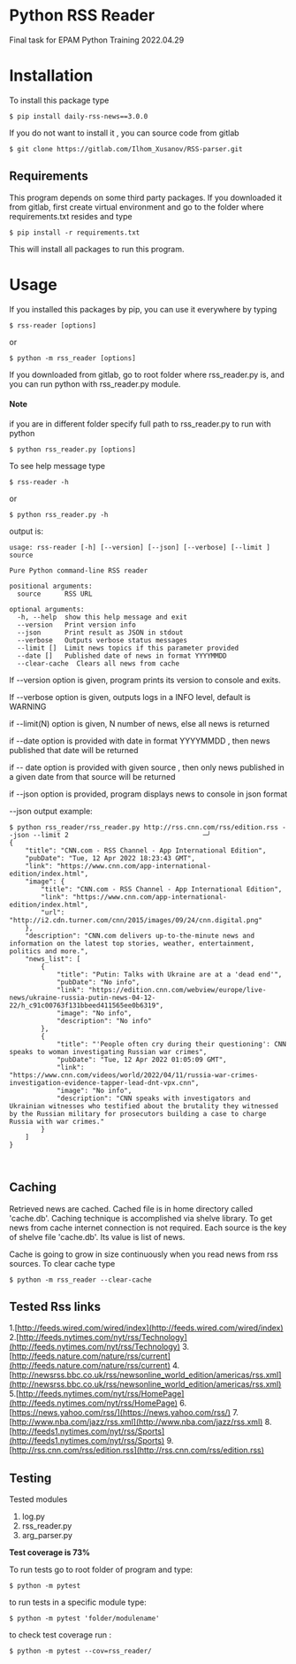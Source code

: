 # Python RSS Reader
Final task for EPAM Python Training 2022.04.29
# Installation
To install this package type 

```shell
$ pip install daily-rss-news==3.0.0
```

If you do not want to install it , you can source code from gitlab

```shell
$ git clone https://gitlab.com/Ilhom_Xusanov/RSS-parser.git
```

## Requirements
This program depends on some third party packages.
If you downloaded it from gitlab, first create virtual environment 
and go to the folder where requirements.txt resides and type
 
```shell
$ pip install -r requirements.txt
```
This will install all packages to run this program.

# Usage
If you installed this packages by pip, you can use it everywhere
by typing
```shell
$ rss-reader [options]
```
or

```shell
$ python -m rss_reader [options]
```


If you downloaded from gitlab, go to root folder where rss_reader.py is,
and you can run python with rss_reader.py module.
#### Note
if you are in different folder specify full path to rss_reader.py to run with python

```shell
$ python rss_reader.py [options]
```

To see help message type
```shell
$ rss-reader -h
```
or
```shell
$ python rss_reader.py -h 
```
output is:
```shell
usage: rss-reader [-h] [--version] [--json] [--verbose] [--limit ] source

Pure Python command-line RSS reader

positional arguments:
  source      RSS URL

optional arguments:
  -h, --help  show this help message and exit
  --version   Print version info
  --json      Print result as JSON in stdout
  --verbose   Outputs verbose status messages
  --limit []  Limit news topics if this parameter provided
  --date []   Published date of news in format YYYYMMDD
  --clear-cache  Clears all news from cache

```
If --version option is given, program prints its version to console and exits.

If --verbose option is given, outputs logs in a INFO level, default is WARNING

if --limit(N) option is given, N number of news, else all news is returned

if --date option is provided with date in format YYYYMMDD , then news published that date will be returned

if -- date option is provided with given source , then only news published in a given date from that source will be returned

if --json option is provided, program displays news to console in json format

--json output example:
```shell
$ python rss_reader/rss_reader.py http://rss.cnn.com/rss/edition.rss --json --limit 2                                  ─╯
{
    "title": "CNN.com - RSS Channel - App International Edition",
    "pubDate": "Tue, 12 Apr 2022 18:23:43 GMT",
    "link": "https://www.cnn.com/app-international-edition/index.html",
    "image": {
        "title": "CNN.com - RSS Channel - App International Edition",
        "link": "https://www.cnn.com/app-international-edition/index.html",
        "url": "http://i2.cdn.turner.com/cnn/2015/images/09/24/cnn.digital.png"
    },
    "description": "CNN.com delivers up-to-the-minute news and information on the latest top stories, weather, entertainment, politics and more.",
    "news_list": [
        {
            "title": "Putin: Talks with Ukraine are at a 'dead end'",
            "pubDate": "No info",
            "link": "https://edition.cnn.com/webview/europe/live-news/ukraine-russia-putin-news-04-12-22/h_c91c00763f131bbeed411565ee0b6319",
            "image": "No info",
            "description": "No info"
        },
        {
            "title": "'People often cry during their questioning': CNN speaks to woman investigating Russian war crimes",
            "pubDate": "Tue, 12 Apr 2022 01:05:09 GMT",
            "link": "https://www.cnn.com/videos/world/2022/04/11/russia-war-crimes-investigation-evidence-tapper-lead-dnt-vpx.cnn",
            "image": "No info",
            "description": "CNN speaks with investigators and Ukrainian witnesses who testified about the brutality they witnessed by the Russian military for prosecutors building a case to charge Russia with war crimes."
        }
    ]
}

 
```
## Caching
Retrieved news are cached. Cached file is in home directory called 'cache.db'.
Caching technique is accomplished via shelve library. To get news from cache internet connection is not required.
Each source is the key of shelve file 'cache.db'. Its value is list of news.

Cache is going to grow in size continuously when you read news from rss sources.
To clear cache type 
```shell
$ python -m rss_reader --clear-cache
```




## Tested Rss links
1.[http://feeds.wired.com/wired/index](http://feeds.wired.com/wired/index)
2.[http://feeds.nytimes.com/nyt/rss/Technology](http://feeds.nytimes.com/nyt/rss/Technology)
3.[http://feeds.nature.com/nature/rss/current](http://feeds.nature.com/nature/rss/current)
4.[http://newsrss.bbc.co.uk/rss/newsonline_world_edition/americas/rss.xml](http://newsrss.bbc.co.uk/rss/newsonline_world_edition/americas/rss.xml)
5.[http://feeds.nytimes.com/nyt/rss/HomePage](http://feeds.nytimes.com/nyt/rss/HomePage)
6.[https://news.yahoo.com/rss/](https://news.yahoo.com/rss/)
7.[http://www.nba.com/jazz/rss.xml](http://www.nba.com/jazz/rss.xml)
8.[http://feeds1.nytimes.com/nyt/rss/Sports](http://feeds1.nytimes.com/nyt/rss/Sports)
9.[http://rss.cnn.com/rss/edition.rss](http://rss.cnn.com/rss/edition.rss)

## Testing
Tested modules
   1. log.py
   2. rss_reader.py
   3. arg_parser.py

**Test coverage is 73%**

To run tests go to root folder of program and type:
```shell
$ python -m pytest 
```
to run tests in a specific module type:
```shell
$ python -m pytest 'folder/modulename'
```

to check test coverage run :
```shell
$ python -m pytest --cov=rss_reader/ 
```

